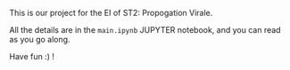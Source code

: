 This is our project for the EI of ST2: Propogation Virale.  
 
All the details are in the `main.ipynb` JUPYTER notebook, and you can read as you go along. 
   
Have fun :) !  
    
 
